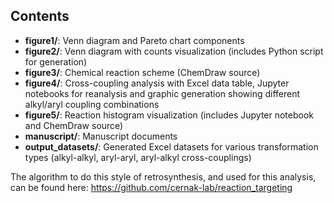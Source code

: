 
## Contents

- **figure1/**: Venn diagram and Pareto chart components
- **figure2/**: Venn diagram with counts visualization (includes Python script for generation)
- **figure3/**: Chemical reaction scheme (ChemDraw source)
- **figure4/**: Cross-coupling analysis with Excel data table, Jupyter notebooks for reanalysis and graphic generation showing different alkyl/aryl coupling combinations
- **figure5/**: Reaction histogram visualization (includes Jupyter notebook and ChemDraw source)
- **manuscript/**: Manuscript documents
- **output_datasets/**: Generated Excel datasets for various transformation types (alkyl-alkyl, aryl-aryl, aryl-alkyl cross-couplings)

The algorithm to do this style of retrosynthesis, and used for this analysis, can be found here: https://github.com/cernak-lab/reaction_targeting